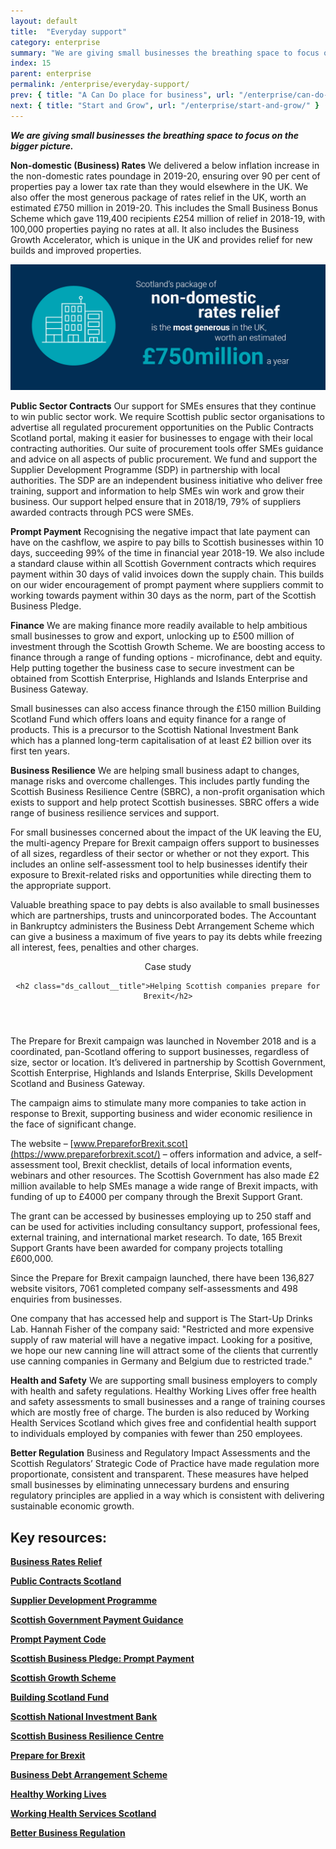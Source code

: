 ```yaml
---
layout: default
title:  "Everyday support"
category: enterprise
summary: "We are giving small businesses the breathing space to focus on the bigger picture"
index: 15
parent: enterprise
permalink: /enterprise/everyday-support/
prev: { title: "A Can Do place for business", url: "/enterprise/can-do-place-business/" }
next: { title: "Start and Grow", url: "/enterprise/start-and-grow/" }
---
```

***We are giving small businesses the breathing space to focus on the bigger picture.***

**Non-domestic (Business) Rates**
We delivered a below inflation increase in the non-domestic rates poundage in 2019-20, ensuring over 90 per cent of properties pay a lower tax rate than they would elsewhere in the UK.  We also offer the most generous package of rates relief in the UK, worth an estimated £750 million in 2019-20. This includes the Small Business Bonus Scheme which gave 119,400 recipients £254 million of relief in 2018-19, with 100,000 properties paying no rates at all. It also includes the Business Growth Accelerator, which is unique in the UK and provides relief for new builds and improved properties.


![Scotland's package of non-domestic rates relief is the most generous in the UK, worth an estimated £750 million a year](/assets/images/infographics/Place.15.jpg)


**Public Sector Contracts**
Our support for SMEs ensures that they continue to win public sector work. We require Scottish public sector organisations to advertise all regulated procurement opportunities on the Public Contracts Scotland portal, making it easier for businesses to engage with their local contracting authorities.  Our suite of procurement tools offer SMEs guidance and advice on all aspects of public procurement.  We fund and support the Supplier Development Programme (SDP) in partnership with local authorities. The SDP are an independent business initiative who deliver free training, support and information to help SMEs win work and grow their business. Our support helped ensure that in 2018/19, 79% of suppliers awarded contracts through PCS were SMEs.

**Prompt Payment**
Recognising the negative impact that late payment can have on the cashflow, we aspire to pay bills to Scottish businesses within 10 days, succeeding 99% of the time in financial year 2018-19. We also include a standard clause within all Scottish Government contracts which requires payment within 30 days of valid invoices down the supply chain. This builds on our wider encouragement of prompt payment where suppliers commit to working towards payment within 30 days as the norm, part of the Scottish Business Pledge.

**Finance**
We are making finance more readily available to help ambitious small businesses to grow and export, unlocking up to £500 million of investment through the Scottish Growth Scheme. We are boosting access to finance through a range of funding options - microfinance, debt and equity. Help putting together the business case to secure investment can be obtained from Scottish Enterprise, Highlands and Islands Enterprise and Business Gateway.

Small businesses can also access finance through the £150 million Building Scotland Fund which offers loans and equity finance for a range of products. This is a precursor to the Scottish National Investment Bank which has a planned long-term capitalisation of at least £2 billion over its first ten years.

**Business Resilience**
We are helping small business adapt to changes, manage risks and overcome challenges. This includes partly funding the Scottish Business Resilience Centre (SBRC), a non-profit organisation which exists to support and help protect Scottish businesses. SBRC offers a wide range of business resilience services and support.

For small businesses concerned about the impact of the UK leaving the EU, the multi-agency Prepare for Brexit campaign offers support to businesses of all sizes, regardless of their sector or whether or not they export. This includes an online self-assessment tool to help businesses identify their exposure to Brexit-related risks and opportunities while directing them to the appropriate support.

Valuable breathing space to pay debts is also available to small businesses which are partnerships, trusts and unincorporated bodes. The Accountant in Bankruptcy administers the Business Debt Arrangement Scheme which can give a business a maximum of five years to pay its debts while freezing all interest, fees, penalties and other charges.

<div class="ds_callout">
<header>
    <div class="ds_callout__label ds_content-label">Case study</div>

    <h2 class="ds_callout__title">Helping Scottish companies prepare for Brexit</h2>
</header>

<div class="ds_callout__content" markdown="1">
The Prepare for Brexit campaign was launched in November 2018 and is a coordinated, pan-Scotland offering to support businesses, regardless of size, sector or location. It’s delivered in partnership by Scottish Government, Scottish Enterprise, Highlands and Islands Enterprise, Skills Development Scotland and Business Gateway.

The campaign aims to stimulate many more companies to take action in response to Brexit, supporting business and wider economic resilience in the face of significant change.

The website – [www.PrepareforBrexit.scot](https://www.prepareforbrexit.scot/) – offers information and advice, a self-assessment tool, Brexit checklist, details of local information events, webinars and other resources. The Scottish Government has also made £2 million available to help SMEs manage a wide range of Brexit impacts, with funding of up to £4000 per company through the Brexit Support Grant.

The grant can be accessed by businesses employing up to 250 staff and can be used for activities including consultancy support, professional fees, external training, and international market research. To date, 165 Brexit Support Grants have been awarded for company projects totalling £600,000.

Since the Prepare for Brexit campaign launched, there have been 136,827 website visitors, 7061 completed company self-assessments and 498 enquiries from businesses.

One company that has accessed help and support is The Start-Up Drinks Lab. Hannah Fisher of the company said: "Restricted and more expensive supply of raw material will have a negative impact. Looking for a positive, we hope our new canning line will attract some of the clients that currently use canning companies in Germany and Belgium due to restricted trade."
</div>
</div>

**Health and Safety**
We are supporting small business employers to comply with health and safety regulations. Healthy Working Lives offer free health and safety assessments to small businesses and a range of training courses which are mostly free of charge. The burden is also reduced by Working Health Services Scotland which gives free and confidential health support to individuals employed by companies with fewer than 250 employees.

**Better Regulation**
Business and Regulatory Impact Assessments and the Scottish Regulators’ Strategic Code of Practice have made regulation more proportionate, consistent and transparent. These measures have helped small businesses by eliminating unnecessary burdens and ensuring regulatory principles are applied in a way which is consistent with delivering sustainable economic growth.

## Key resources:
**[Business Rates Relief](https://www.mygov.scot/business-rates-relief/overview/)**

**[Public Contracts Scotland](https://www.publiccontractsscotland.gov.uk/)**

**[Supplier Development Programme](https://www.sdpscotland.co.uk/)**

**[Scottish Government Payment Guidance](https://www.gov.scot/publications/scottish-public-finance-manual/expenditure-and-payments/annex-1-timing-of-payments/)**

**[Prompt Payment Code](https://www.promptpaymentcode.org.uk/")**

**[Scottish Business Pledge: Prompt Payment](https://scottishbusinesspledge.scot/prompt-payment/)**

**[Scottish Growth Scheme](http://www.mygov.scot/scottish-growth-scheme)**

**[Building Scotland Fund](https://www.gov.scot/policies/economic-growth/building-scotland-fund/)**

**[Scottish National Investment Bank](https://www.gov.scot/policies/economic-growth/scottish-national-investment-bank/)**

**[Scottish Business Resilience Centre](https://www.sbrcentre.co.uk/)**

**[Prepare for Brexit](http://www.prepareforbrexit.scot/)**

**[Business Debt Arrangement Scheme](https://www.aib.gov.uk/das/business-das/)**

**[Healthy Working Lives](https://www.healthyworkinglives.scot/)**

**[Working Health Services Scotland](http://www.salus.co.uk/RETURN-TO-WORK-SERVICES/CASE-MANAGEMENT/WORKING-HEALTH-SERVICES/Pages/default.aspx/)**

**[Better Business Regulation](https://www.gov.scot/policies/supporting-business/business-regulation/)**
